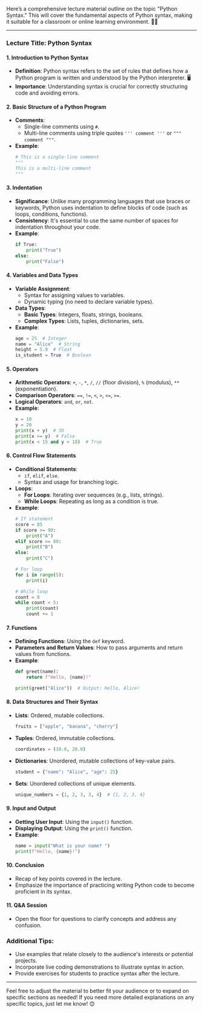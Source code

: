 Here’s a comprehensive lecture material outline on the topic "Python Syntax." This will cover the fundamental aspects of Python syntax, making it suitable for a classroom or online learning environment. 📜🐍

---

### Lecture Title: Python Syntax

#### 1. Introduction to Python Syntax
   - **Definition**: Python syntax refers to the set of rules that defines how a Python program is written and understood by the Python interpreter. 🖥️
   - **Importance**: Understanding syntax is crucial for correctly structuring code and avoiding errors. 

#### 2. Basic Structure of a Python Program
   - **Comments**: 
     - Single-line comments using `#`.
     - Multi-line comments using triple quotes `''' comment '''` or `""" comment """`.
   - **Example**:
     ```python
     # This is a single-line comment
     """
     This is a multi-line comment
     """
     ```

#### 3. Indentation
   - **Significance**: Unlike many programming languages that use braces or keywords, Python uses indentation to define blocks of code (such as loops, conditions, functions).
   - **Consistency**: It's essential to use the same number of spaces for indentation throughout your code.
   - **Example**:
     ```python
     if True:
         print("True")
     else:
         print("False")
     ```

#### 4. Variables and Data Types
   - **Variable Assignment**: 
     - Syntax for assigning values to variables.
     - Dynamic typing (no need to declare variable types).
   - **Data Types**: 
     - **Basic Types**: Integers, floats, strings, booleans.
     - **Complex Types**: Lists, tuples, dictionaries, sets.
   - **Example**:
     ```python
     age = 25  # Integer
     name = "Alice"  # String
     height = 5.9  # Float
     is_student = True  # Boolean
     ```

#### 5. Operators
   - **Arithmetic Operators**: `+`, `-`, `*`, `/`, `//` (floor division), `%` (modulus), `**` (exponentiation).
   - **Comparison Operators**: `==`, `!=`, `<`, `>`, `<=`, `>=`.
   - **Logical Operators**: `and`, `or`, `not`.
   - **Example**:
     ```python
     x = 10
     y = 20
     print(x + y)  # 30
     print(x >= y)  # False
     print(x < 15 and y > 18)  # True
     ```

#### 6. Control Flow Statements
   - **Conditional Statements**: 
     - `if`, `elif`, `else`.
     - Syntax and usage for branching logic.
   - **Loops**: 
     - **For Loops**: Iterating over sequences (e.g., lists, strings).
     - **While Loops**: Repeating as long as a condition is true.
   - **Example**:
     ```python
     # If statement
     score = 85
     if score >= 90:
         print("A")
     elif score >= 80:
         print("B")
     else:
         print("C")

     # For loop
     for i in range(5):
         print(i)

     # While loop
     count = 0
     while count < 5:
         print(count)
         count += 1
     ```

#### 7. Functions
   - **Defining Functions**: Using the `def` keyword.
   - **Parameters and Return Values**: How to pass arguments and return values from functions.
   - **Example**:
     ```python
     def greet(name):
         return f"Hello, {name}!"

     print(greet("Alice"))  # Output: Hello, Alice!
     ```

#### 8. Data Structures and Their Syntax
   - **Lists**: Ordered, mutable collections.
     ```python
     fruits = ["apple", "banana", "cherry"]
     ```
   - **Tuples**: Ordered, immutable collections.
     ```python
     coordinates = (10.0, 20.0)
     ```
   - **Dictionaries**: Unordered, mutable collections of key-value pairs.
     ```python
     student = {"name": "Alice", "age": 25}
     ```
   - **Sets**: Unordered collections of unique elements.
     ```python
     unique_numbers = {1, 2, 3, 3, 4}  # {1, 2, 3, 4}
     ```

#### 9. Input and Output
   - **Getting User Input**: Using the `input()` function.
   - **Displaying Output**: Using the `print()` function.
   - **Example**:
     ```python
     name = input("What is your name? ")
     print(f"Hello, {name}!")
     ```

#### 10. Conclusion
   - Recap of key points covered in the lecture.
   - Emphasize the importance of practicing writing Python code to become proficient in its syntax.

#### 11. Q&A Session
   - Open the floor for questions to clarify concepts and address any confusion.

### Additional Tips:
- Use examples that relate closely to the audience's interests or potential projects.
- Incorporate live coding demonstrations to illustrate syntax in action.
- Provide exercises for students to practice syntax after the lecture.

---

Feel free to adjust the material to better fit your audience or to expand on specific sections as needed! If you need more detailed explanations on any specific topics, just let me know! 😊
